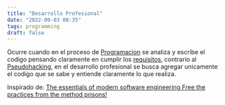 ```yaml
---
title: "Desarrollo Profesional"
date: "2022-09-03 08:35"
tags: programming
draft: false
---
```

Ocurre cuando en el proceso de [Programacion](Programacion.md) se analiza y escribe el codigo pensando claramente en cumplir los [requisitos](requisitos.md), contrario al [Pseudohacking](Pseudohacking.md), en el desarrollo profesional se busca agregar unicamente el codigo que se sabe y entiende claramente lo que realiza.

Inspirado de: [The essentials of modern software engineering Free the practices from the method prisons!](content/The%20essentials%20of%20modern%20software%20engineering%20Free%20the%20practices%20from%20the%20method%20prisons!.md)
